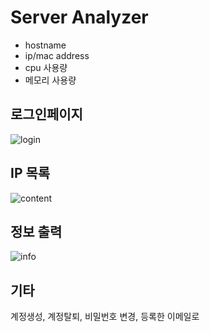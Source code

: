 # Server Analyzer 

* hostname
* ip/mac address
* cpu 사용량
* 메모리 사용량

## 로그인페이지
![login](https://user-images.githubusercontent.com/28529194/82646488-a272bf80-9c4f-11ea-9f2d-1c10b587c48d.png)

## IP 목록
![content](https://user-images.githubusercontent.com/28529194/82646481-a1419280-9c4f-11ea-93a8-662a7fa36bae.jpg)

## 정보 출력
![info](https://user-images.githubusercontent.com/28529194/82646486-a272bf80-9c4f-11ea-883e-2eaa17870d34.png)

## 기타
계정생성, 계정탈퇴, 비밀번호 변경, 등록한 이메일로 
